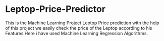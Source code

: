 # Leptop-Price-Predictor
This is the Machine Learning Project Leptop Price prediction  with the help of this project we easily check the price of the Leptop according to his Features.Here i have used Machine Learning Regression Algorithms.
